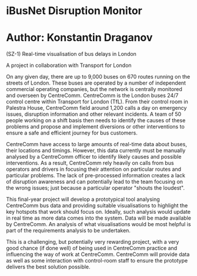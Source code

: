 iBusNet Disruption Monitor
===========

Author: Konstantin Draganov
===========

(SZ-1) Real-time visualisation of bus delays in London

A project in collaboration with Transport for London

On any given day, there are up to 9,000 buses on 670 routes running on the streets of London. These buses are operated by a number of independent commercial operating companies, but the network is centrally monitored and overseen by CentreComm. CentreComm is the London buses 24/7 control centre within Transport for London (TfL). From their control room in Palestra House, CentreComm field around 1,200 calls a day on emergency issues, disruption information and other relevant incidents. A team of 50 people working on a shift basis then needs to identify the causes of these problems and propose and implement diversions or other interventions to ensure a safe and efficient journey for bus customers.

CentreComm have access to large amounts of real-time data about buses, their locations and timings. However, this data currently must be manually analysed by a CentreComm officer to identify likely causes and possible interventions. As a result, CentreComm rely heavily on calls from bus operators and drivers in focusing their attention on particular routes and particular problems. The lack of pre-processed information creates a lack of disruption awareness and can potentially lead to the team focusing on the wrong issues; just because a particular operator "shouts the loudest".

This final-year project will develop a prototypical tool analysing CentreComm bus data and providing suitable visualisations to highlight the key hotspots that work should focus on. Ideally, such analysis would update in real time as more data comes into the system. Data will be made available by CentreComm. An analysis of what visualisations would be most helpful is part of the requirements analysis to be undertaken.

This is a challenging, but potentially very rewarding project, with a very good chance (if done well) of being used in CentreComm practice and influencing the way of work at CentreComm. CentreComm will provide data as well as some interaction with control-room staff to ensure the prototype delivers the best solution possible.
